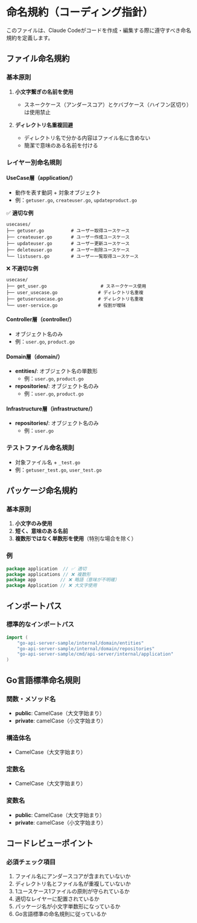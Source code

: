 # 命名規約（コーディング指針）

このファイルは、Claude Codeがコードを作成・編集する際に遵守すべき命名規約を定義します。

## ファイル命名規約

### 基本原則

1. **小文字繋ぎの名前を使用**
   - スネークケース（アンダースコア）とケバブケース（ハイフン区切り）は使用禁止

2. **ディレクトリ名重複回避**
   - ディレクトリ名で分かる内容はファイル名に含めない
   - 簡潔で意味のある名前を付ける

### レイヤー別命名規則

#### UseCase層（application/）
- 動作を表す動詞 + 対象オブジェクト
- 例：`getuser.go`, `createuser.go`, `updateproduct.go`

✅ **適切な例**
```
usecases/
├── getuser.go          # ユーザー取得ユースケース
├── createuser.go       # ユーザー作成ユースケース
├── updateuser.go       # ユーザー更新ユースケース
├── deleteuser.go       # ユーザー削除ユースケース
└── listusers.go        # ユーザー一覧取得ユースケース
```

❌ **不適切な例**
```
usecase/
├── get_user.go                    # スネークケース使用
├── user_usecase.go               # ディレクトリ名重複
├── getuserusecase.go             # ディレクトリ名重複
└── user-service.go               # 役割が曖昧
```

#### Controller層（controller/）
- オブジェクト名のみ
- 例：`user.go`, `product.go`

#### Domain層（domain/）
- **entities/**: オブジェクト名の単数形
  - 例：`user.go`, `product.go`
- **repositories/**: オブジェクト名のみ
  - 例：`user.go`, `product.go`

#### Infrastructure層（infrastructure/）
- **repositories/**: オブジェクト名のみ
  - 例：`user.go`

### テストファイル命名規則
- 対象ファイル名 + `_test.go`
- 例：`getuser_test.go`, `user_test.go`

## パッケージ命名規約

### 基本原則
1. **小文字のみ使用**
2. **短く、意味のある名前**
3. **複数形ではなく単数形を使用**（特別な場合を除く）

### 例
```go
package application  // ✅ 適切
package applications // ❌ 複数形
package app         // ❌ 略語（意味が不明確）
package Application // ❌ 大文字使用
```

## インポートパス

### 標準的なインポートパス
```go
import (
    "go-api-server-sample/internal/domain/entities"
    "go-api-server-sample/internal/domain/repositories"
    "go-api-server-sample/cmd/api-server/internal/application"
)
```

## Go言語標準命名規則

### 関数・メソッド名
- **public**: CamelCase（大文字始まり）
- **private**: camelCase（小文字始まり）

### 構造体名
- CamelCase（大文字始まり）

### 定数名
- CamelCase（大文字始まり）

### 変数名
- **public**: CamelCase（大文字始まり）
- **private**: camelCase（小文字始まり）

## コードレビューポイント

### 必須チェック項目
1. ファイル名にアンダースコアが含まれていないか
2. ディレクトリ名とファイル名が重複していないか
3. 1ユースケース1ファイルの原則が守られているか
4. 適切なレイヤーに配置されているか
5. パッケージ名が小文字単数形になっているか
6. Go言語標準の命名規則に従っているか
